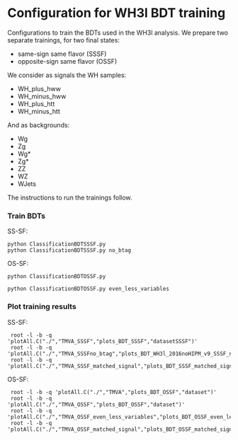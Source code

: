 # Configuration for WH3l BDT training

Configurations to train the BDTs used in the WH3l analysis. We prepare two separate trainings, for two final states:
- same-sign same flavor (SSSF)
- opposite-sign same flavor (OSSF)

We consider as signals the WH samples:
- WH_plus_hww
- WH_minus_hww
- WH_plus_htt
- WH_minus_htt

And as backgrounds:
- Wg
- Zg
- Wg*
- Zg*
- ZZ
- WZ
- WJets

The instructions to run the trainings follow.


### Train BDTs

SS-SF:

    python ClassificationBDTSSSF.py
    python ClassificationBDTSSSF.py no_btag

OS-SF:

    python ClassificationBDTOSSF.py

    python ClassificationBDTOSSF.py even_less_variables


### Plot training results

SS-SF:

     root -l -b -q 'plotAll.C("./","TMVA_SSSF","plots_BDT_SSSF","datasetSSSF")'
     root -l -b -q 'plotAll.C("./","TMVA_SSSFno_btag","plots_BDT_WH3l_2016noHIPM_v9_SSSF_no_b_tag","datasetSSSFno_btag")'
     root -l -b -q 'plotAll.C("./","TMVA_SSSF_matched_signal","plots_BDT_SSSF_matched_signal","datasetSSSF_matched_signal")'

OS-SF:

     root -l -b -q 'plotAll.C("./","TMVA","plots_BDT_OSSF","dataset")'
     root -l -b -q 'plotAll.C("./","TMVA_OSSF","plots_BDT_OSSF","dataset")'
     root -l -b -q 'plotAll.C("./","TMVA_OSSF_even_less_variables","plots_BDT_OSSF_even_less_variables","datasetOSSF_even_less_variables")'
     root -l -b -q 'plotAll.C("./","TMVA_OSSF_matched_signal","plots_BDT_OSSF_matched_signal","dataset_matched_signal")'

